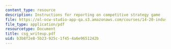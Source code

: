 ```yaml
---
content_type: resource
description: Instructions for reporting on competitive strategy game
file: https://ol-ocw-studio-app-qa.s3.amazonaws.com/courses/14-20-industrial-organization-and-public-policy-spring-2003/b3b8f2e85b23925c1f454a6e9651242b_csg_writeup.pdf
file_type: application/pdf
resourcetype: Document
title: csg_writeup.pdf
uid: b3b8f2e8-5b23-925c-1f45-4a6e9651242b
---
```

